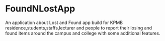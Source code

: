 # FoundNLostApp
An application about Lost and Found app build for KPMB residence,students,staffs,lecturer and people to report their losing and found items around the campus and college with some additional features.
